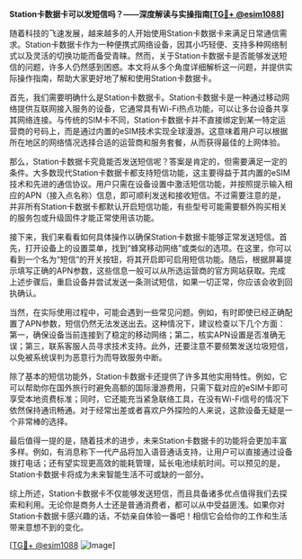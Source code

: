 **Station卡数据卡可以发短信吗？——深度解读与实操指南[[TG💪+ @esim1088](https://t.me/s/esim1088)]**

随着科技的飞速发展，越来越多的人开始使用Station卡数据卡来满足日常通信需求。Station卡数据卡作为一种便携式网络设备，因其小巧轻便、支持多种网络制式以及灵活的切换功能而备受青睐。然而，关于Station卡数据卡是否能够发送短信的问题，许多人仍然感到困惑。本文将从多个角度详细解析这一问题，并提供实际操作指南，帮助大家更好地了解和使用Station卡数据卡。

首先，我们需要明确什么是Station卡数据卡。Station卡数据卡是一种通过移动网络提供互联网接入服务的设备，它通常具有Wi-Fi热点功能，可以让多台设备共享其网络连接。与传统的SIM卡不同，Station卡数据卡并不直接绑定到某一特定运营商的号码上，而是通过内置的eSIM技术实现全球漫游。这意味着用户可以根据所在地区的网络情况选择合适的运营商和服务套餐，从而获得最佳的上网体验。

那么，Station卡数据卡究竟能否发送短信呢？答案是肯定的，但需要满足一定的条件。大多数现代Station卡数据卡都支持短信功能，这主要得益于其内置的eSIM技术和先进的通信协议。用户只需在设备设置中激活短信功能，并按照提示输入相应的APN（接入点名称）信息，即可顺利发送和接收短信。不过需要注意的是，并非所有Station卡数据卡都默认开启短信功能，有些型号可能需要额外购买相关的服务包或升级固件才能正常使用该功能。

接下来，我们来看看如何具体操作以确保Station卡数据卡能够正常发送短信。首先，打开设备上的设置菜单，找到“蜂窝移动网络”或类似的选项。在这里，你可以看到一个名为“短信”的开关按钮，将其开启即可启用短信功能。随后，根据屏幕提示填写正确的APN参数，这些信息一般可以从所选运营商的官方网站获取。完成上述步骤后，重启设备并尝试发送一条测试短信，如果一切正常，你应该会收到回执确认。

当然，在实际使用过程中，可能会遇到一些常见问题。例如，有时即使已经正确配置了APN参数，短信仍然无法发送出去。这种情况下，建议检查以下几个方面：第一，确保设备当前连接到了稳定的移动网络；第二，核实APN设置是否准确无误；第三，联系客服人员寻求技术支持。此外，还要注意不要频繁发送垃圾短信，以免被系统误判为恶意行为而导致服务中断。

除了基本的短信功能外，Station卡数据卡还提供了许多其他实用特性。例如，它可以帮助你在国外旅行时避免高额的国际漫游费用，只需下载对应的eSIM卡即可享受本地资费标准；同时，它还能充当紧急联络工具，在没有Wi-Fi信号的情况下依然保持通讯畅通。对于经常出差或者喜欢户外探险的人来说，这款设备无疑是一个非常棒的选择。

最后值得一提的是，随着技术的进步，未来Station卡数据卡的功能将会更加丰富多样。例如，有消息称下一代产品将加入语音通话支持，让用户可以直接通过设备拨打电话；还有望实现更高效的能耗管理，延长电池续航时间。可以预见的是，Station卡数据卡将成为未来智能生活不可或缺的一部分。

综上所述，Station卡数据卡不仅能够发送短信，而且具备诸多优点值得我们去探索和利用。无论你是商务人士还是普通消费者，都可以从中受益匪浅。如果你对Station卡数据卡感兴趣的话，不妨亲自体验一番吧！相信它会给你的工作和生活带来意想不到的变化。

[[TG💪+ @esim1088](https://t.me/s/esim1088) ![Image](https://i.postimg.cc/4NQfJmqS/Snipaste-2025-05-13-00-14-12.png)]